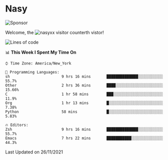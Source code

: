 # Nasy

<!--
<p align="center">
<img height="200" src="https://github-readme-stats.vercel.app/api?username=nasyxx&count_private=true&show_icons=true&theme=dracula&include_all_commits=true"/>
<img height="200" src="https://github-readme-stats.vercel.app/api/top-langs/?username=nasyxx&theme=dracula&hide=html,jupyter+notebook&count_private=true&show_icons=true"/>
</p>

  
----------------
-->

![Sponsor](https://img.shields.io/static/v1.svg?label=Sponsor&message=%E2%9D%A4&logo=GitHub&style=flat&color=pink)
 
Welcome, the ![nasyxx visitor counter](https://count.getloli.com/get/@nasyxx?theme=rule34)th vistor!
 
<!--START_SECTION:waka-->
![Lines of code](https://img.shields.io/badge/From%20Hello%20World%20I%27ve%20Written-5.4%20million%20lines%20of%20code-blue)

📊 **This Week I Spent My Time On** 

```text
⌚︎ Time Zone: America/New_York

💬 Programming Languages: 
sh                       9 hrs 16 mins       ██████████████░░░░░░░░░░░   55.7% 
Other                    2 hrs 36 mins       ████░░░░░░░░░░░░░░░░░░░░░   15.66% 
C                        1 hr 58 mins        ███░░░░░░░░░░░░░░░░░░░░░░   11.9% 
Org                      1 hr 13 mins        █░░░░░░░░░░░░░░░░░░░░░░░░   7.38% 
Python                   58 mins             █░░░░░░░░░░░░░░░░░░░░░░░░   5.83%

🔥 Editors: 
Zsh                      9 hrs 16 mins       ██████████████░░░░░░░░░░░   55.7% 
Emacs                    7 hrs 22 mins       ███████████░░░░░░░░░░░░░░   44.3%

```


 Last Updated on 26/11/2021
<!--END_SECTION:waka-->

<!-- ![visitors](https://visitor-badge.laobi.icu/badge?page_id=nasyxx.nasyxx) -->
